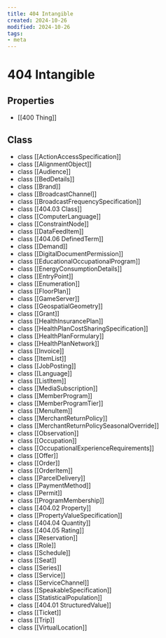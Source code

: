 ```yaml
---
title: 404 Intangible
created: 2024-10-26
modified: 2024-10-26
tags: 
- meta
---
```

# 404 Intangible
## Properties
- [[400 Thing]]

## Class
- class [[ActionAccessSpecification]]
- class [[AlignmentObject]]
- class [[Audience]]
- class [[BedDetails]]
- class [[Brand]]
- class [[BroadcastChannel]]
- class [[BroadcastFrequencySpecification]]
- class [[404.03 Class]]
- class [[ComputerLanguage]]
- class [[ConstraintNode]]
- class [[DataFeedItem]]
- class [[404.06 DefinedTerm]]
- class [[Demand]]
- class [[DigitalDocumentPermission]]
- class [[EducationalOccupationalProgram]]
- class [[EnergyConsumptionDetails]]
- class [[EntryPoint]]
- class [[Enumeration]]
- class [[FloorPlan]]
- class [[GameServer]]
- class [[GeospatialGeometry]]
- class [[Grant]]
- class [[HealthInsurancePlan]]
- class [[HealthPlanCostSharingSpecification]]
- class [[HealthPlanFormulary]]
- class [[HealthPlanNetwork]]
- class [[Invoice]]
- class [[ItemList]]
- class [[JobPosting]]
- class [[Language]]
- class [[ListItem]]
- class [[MediaSubscription]]
- class [[MemberProgram]]
- class [[MemberProgramTier]]
- class [[MenuItem]]
- class [[MerchantReturnPolicy]]
- class [[MerchantReturnPolicySeasonalOverride]]
- class [[Observation]]
- class [[Occupation]]
- class [[OccupationalExperienceRequirements]]
- class [[Offer]]
- class [[Order]]
- class [[OrderItem]]
- class [[ParcelDelivery]]
- class [[PaymentMethod]]
- class [[Permit]]
- class [[ProgramMembership]]
- class [[404.02 Property]]
- class [[PropertyValueSpecification]]
- class [[404.04 Quantity]]
- class [[404.05 Rating]]
- class [[Reservation]]
- class [[Role]]
- class [[Schedule]]
- class [[Seat]]
- class [[Series]]
- class [[Service]]
- class [[ServiceChannel]]
- class [[SpeakableSpecification]]
- class [[StatisticalPopulation]]
- class [[404.01 StructuredValue]]
- class [[Ticket]]
- class [[Trip]]
- class [[VirtualLocation]]
